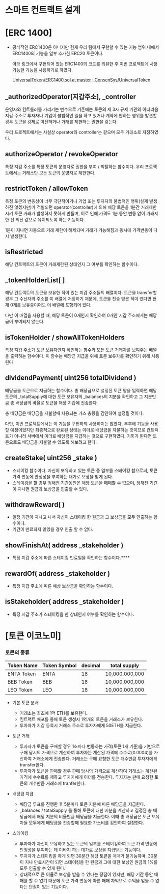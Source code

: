# 스마트 컨트랙트 설계

# [ERC 1400]

- 공식적인 ERC1400은 아니지만 현재 우리 팀에서 구현할 수 있는 기능 범위 내에서 ERC1400의 기능을 일부 추가한 ERC20 토큰이다.
    
    아래 링크에서 구현되어 있는 ERC1400의 코드를 리뷰한 후 이번 프로젝트에 사용 가능한 기능을 사용하기로 하였다. 
    
    [UniversalToken/ERC1400.sol at master · ConsenSys/UniversalToken](https://github.com/ConsenSys/UniversalToken/blob/master/contracts/ERC1400.sol)
    

## _authorizedOperator[지갑주소], _controller

운영자와 컨트롤러를 가리키는 변수으로 기존에는 토큰의 제 3자 규제 기관의 이더리움 지갑 주소로 투자자나 기업이 불법적인 일을 하고 있거나 계약에 반하는 행위를 발견할 경우 토큰을 강제로 이전하거나 거래를 제한하는 권한을 갖는다.

우리 프로젝트에서는 사실상 operator와 controller는 같으며 모두 거래소로 지정하였다. 

## authorizeOperator / revokeOperator

특정 지갑 주소를 특정 토큰의 운영자로 권한을 부여 / 박탈하는 함수이다. 우리 프로젝트에서는 거래소만 모든 토큰의 운영자로 제한한다.

## restrictToken / allowToken

특정 토큰의 변동성이 너무 극단적이거나 기업 또는 투자자의 불법적인 행위(실제 발생하진 않겠지만)가 적발되면 operator(controller)에 의해 해당 토큰을 1분간 거래제한시켜 토큰 거래가 발생하지 못하게 만들며, 이로 인해 가격도 1분 동안 변동 없이 거래제한 전 최신 값으로 유지되도록 하는 기능이다.

1분이 지나면 자동으로 거래 제한이 해제되며 거래가 가능해짐과 동시에 가격변동이 다시 발생한다.

## isRestricted

해당 컨트랙트의 토큰이 거래제한된 상태인지 그 여부를 확인하는 함수이다. 

## _tokenHolderList[ ]

해당 컨트랙트의 토큰을 보유한 적이 있는 지갑 주소들의 배열이다. 토큰을 transfer할 경우 그 수신자의 주소를 이 배열에 저장하기 때문에, 토큰을 전송 받은 적이 있다면 현재 0개를 보유중이어도 이 배열에 포함되어 있다.

다만 이 배열을 사용할 때, 해당 토큰이 0개인지 확인하여 0개인 지갑 주소에게는 배당금이 부여되지 않는다.

## isTokenHolder / showAllTokenHolders

특정 지갑 주소가 토큰 보유자인지 확인하는 함수와 모든 토큰 거래자를 보여주는 배열을 출력하는 함수이다. 이 함수는 배당금 지급을 위해 토큰 보유자를 확인하기 위해 사용된다

## dividendPayment( uint256 totalDividend )

배당금을 토큰으로 지급하는 함수이다. 총 배당금으로 설정된 토큰 양을 입력하면 해당 토큰의 _totalSupply에 대한 토큰 보유자의 _balances의 지분을 확인하고 그 지분만큼 총 배당금의 비율로 토큰을 해당 지갑에 전송한다.

총 배당금은 배당금을 지불할때 사용되는 가스 총량을 감안하여 설정될 것이다.

다만, 이번 프로젝트에서는 이 기능을 구현하되 사용하지는 않았다. 추후에 기능을 사용할 예정이었지만 최종적으로 완료된 상태는 이더로 배당금을 지불하는 것이므로 컨트랙트가 아니라 서버에서 이더로 배당금을 지급하는 것으로 구현하였다. 기회가 된다면 토큰으로도 배당금을 지불할 수 있도록 해보려고 한다.

## createStake( uint256 _stake )

- 스테이킹 함수이다. 자신이 보유하고 있는 토큰 중 일부를 스테이킹 함으로써, 토큰 가격 변동에 안정성을 부여하는 대가로 보상을 받게 된다.
- 스테이킹을 할 경우 정해진 기간동안은 해당 토큰을 매매할 수 없으며, 정해진 기간이 지나면 원금과 보상금을 인출할 수 있다.

## withdrawReward( )

- 일정 기간이 지나고 나서 자신이 스테이킹 한 원금과 그 보상금을 모두 인출하는 함수이다.
- 기간이 만료되지 않았을 경우 인출 할 수 없다.

## showFinishAt( address _stakeholder )

- 특정 지갑 주소에 따른 스테이킹 만료일을 확인하는 함수이다.****

## rewardOf( address _stakeholder )

- 특정 지갑 주소에 따른 예상 보상금을 확인하는 함수이다.

## isStakeholder( address _stakeholder )

- 특정 지갑 주소가 스테이킹을 한 상태인지 여부를 확인하는 함수이다.

# [토큰 이코노미]

### 토큰의 종류

| Token Name | Token Symbol | decimal | total supply |
| --- | --- | --- | --- |
| ENTA Token | ENTA | 18 | 10,000,000,000 |
| BEB Token | BEB | 18 | 10,000,000,000 |
| LEO Token | LEO | 18 | 10,000,000,000 |
- 기본 토큰 분배
    - 거래소는 최초에 1억 ETH를 보유한다.
    - 컨트랙트 배포를 통해 토큰 생성시 1억개의 토큰을 거래소가 보유한다.
    - 투자자가 지갑 등록시 거래소 주소로 투자자에게 50ETH를 지급한다.

- 토큰 거래
    - 투자자가 토큰을 구매할 경우 1초마다 변동하는 가격(토큰 1개 기준)을 기반으로 구매 당시의 가격으로 계산하여 투자자는 계산된 가격에 수수료(0.0004)를 가산하여 거래소에게 전송한다. 거래소는 구매 요청한 토큰 개수만큼 투자자에게 transfer한다.
    - 투자자가 토큰을 판매할 경우 판매 당시의 가격으로 계산하여 거래소는 계산된 가격에 수수료를 제하고 투자자에게 이더를 전송한다. 투자자는 판매 요청한 토큰의 개수만큼 거래소에 tranfer한다.

- 배당금 지급
    - 배당금 투표를 진행한 후 5분마다 토큰 지분에 따른 배당금을 지급한다.
    - _balances / totalSupply 를 통해 토큰에 대한 지분을 계산하고 결정된 총 배당금에서 해당 지분의 비율만큼 배당금을 지급한다. 이때 총 배당금은 토근 보유자들 모두에게 배당금을 전송할때 필요한 가스비를 감안하여 설정한다.
    
- 스테이킹
    - 투자자가 자신이 보유하고 있는 토큰의 일부를 스테이킹하여 토큰 가격 변동에 안정성을 부여하는 데 이바지 하는 대가로 보상을 지급받는 기능이다.
    - 투자자가 스테이킹을 하게 되면 30분간 해당 토큰을 매매가 불가능하며, 30분이 지나 만료시간이 되면 스테이킹을 한 원금과 그에 대한 보상인 원금의 1%를 모두 인출할 수 있게 된다.
    - 상대적으로 큰 이율로 보상을 받을 수 있다는 장점이 있지만, 해당 기간 동안 매매를 할 수 없기 때문에 토큰 가격 변동에 따른 매매 차익으로 수익을 얻을 수 없다는 단점이 있는 기능이다.
